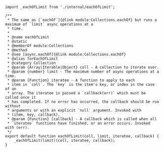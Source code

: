     import _eachOfLimit from './internal/eachOfLimit';

    /**
     * The same as [`eachOf`]{@link module:Collections.eachOf} but runs a maximum of `limit` async operations at a
     * time.
     *
     * @name eachOfLimit
     * @static
     * @memberOf module:Collections
     * @method
     * @see [async.eachOf]{@link module:Collections.eachOf}
     * @alias forEachOfLimit
     * @category Collection
     * @param {Array|Iterable|Object} coll - A collection to iterate over.
     * @param {number} limit - The maximum number of async operations at a time.
     * @param {Function} iteratee - A function to apply to each
     * item in `coll`. The `key` is the item's key, or index in the case of an
     * array. The iteratee is passed a `callback(err)` which must be called once it
     * has completed. If no error has occurred, the callback should be run without
     * arguments or with an explicit `null` argument. Invoked with
     * (item, key, callback).
     * @param {Function} [callback] - A callback which is called when all
     * `iteratee` functions have finished, or an error occurs. Invoked with (err).
     */
    export default function eachOfLimit(coll, limit, iteratee, callback) {
        _eachOfLimit(limit)(coll, iteratee, callback);
    }